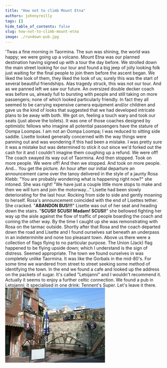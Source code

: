 ```yaml
---
title: "How not to climb Mount Etna"
authors: johnnyreilly
tags: []
hide_table_of_contents: false
slug: how-not-to-climb-mount-etna
image: ./rundown-pub.jpg
---
```

'Twas a fine morning in Taormina. The sun was shining, the world was happy; we were going up a volcano. Mount Etna was our planned destination having signed up with a tour the day before. We strolled down the main street looking for our tour and found a big jeep of jolly looking folk just waiting for the final people to join them before the ascent began. We liked the look of them, they liked the look of us; surely this was the start of several beautiful friendships. Alas tragedy struck, this was not our tour. And as we panned left we saw our future. An oversized double decker coach was before us, already full to bursting with people and still taking on more passengers; none of which looked particularly friendly. In fact they all seemed to be carrying expensive camera equipment and/or children and gave us the kind of looks that suggested that we had developed intricate plans to be away with both. We got on, feeling a touch wary and took our seats (just above the toilets). It was one of those coaches designed by optimistic fellows who imagine all potential passengers have the stature of Oompa Loompas. I am not an Oompa Loompa; I was reduced to sitting side saddle. Lisette looked generally concerned with the way things were panning out and was wondering if this had been a mistake. I was pretty sure it was a mistake but was determined to stick it out since we'd forked out the cash for it and I couldn't imagine them coughing up a refund. We were off! The coach swayed its way out of Taormina. And then stopped. Took on more people. We were off! And then we stopped. And took on more people. And... You get the picture. An hour after our initial departure an announcement came over the tanoy delivered in the style of a jaunty Rosa Klebb: "You are probably wondering what is happening right now?" she intoned. She was right! "We have just a couple little more stops to make and then we will turn and join the motorway..." Lisette had been slowly deteriorating for the last hour. Rocking from side to side and gently moaning to herself. Rosa's announcement coincided with the end of Lisettes tether. She cracked. "**ABANDON BUS!!!**" Lisette was out of her seat and heading down the stairs. "**SCUSI! SCUSI! Madam! SCUSI!**" she bellowed fighting her way up the aisle against the flow of traffic of people boarding the coach and coming the other way. By the time I caught up she was remonstrating with Rosa on the tarmac outside. Shortly after that Rosa and the coach departed down the road and Lisette and I found ourselves sat beneath an underpass in an indeterminite and none too pleasant town. Above us there were a collection of flags flying to no particular purpose. The Union (Jack) flag happened to be flying upside down; which I understand is the sign of distress. Seemed appropriate. The town we found ourselves in was completely unlike Taormina. It was like the Gorbals in the mid-80's. For some time we wandered from street to street seeking some method of identifying the town. In the end we found a cafe and looked up the address on the packets of sugar. It's called "Letojanni" and I wouldn't recommend it. Actually it seems to enjoy a further celtic connection. We found a pub in Letojanni; it specialised in one drink: Tennent's Super. Let's leave it there. ![](rundown-pub.jpg)


